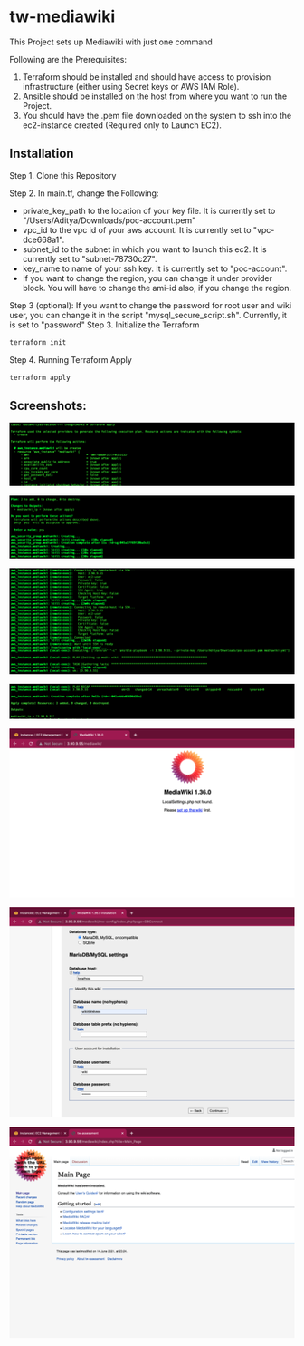 # tw-mediawiki


This Project sets up Mediawiki with just one command

Following are the Prerequisites:

1. Terraform should be installed and should have access to provision infrastructure (either using Secret keys or AWS IAM Role).
2. Ansible should be installed on the host from where you want to run the Project.
3. You should have the .pem file downloaded on the system to ssh into the ec2-instance created (Required only to Launch EC2).


## Installation

Step 1. Clone this Repository

Step 2. In main.tf, change the Following:
  * private_key_path to the location of your key file. It is currently set to "/Users/Aditya/Downloads/poc-account.pem"
  * vpc_id to the vpc id of your aws account. It is currently set to "vpc-dce668a1".
  * subnet_id to the subnet in which you want to launch this ec2. It is currently set to "subnet-78730c27".
  * key_name to name of your ssh key. It is currently set to "poc-account".
  * If you want to change the region, you can change it under provider block. You will have to change the ami-id also, if you change the region.

Step 3 (optional): If you want to change the password for root user and wiki user, you can change it in the script "mysql_secure_script.sh". Currently, it is set to "password"
Step 3. Initialize the Terraform

```bash
terraform init
```

Step 4. Running Terraform Apply

```bash
terraform apply
```

## Screenshots:

![Alt text](./screenshots/t1.png?raw=true "Terraform and Ansible in action")

![Alt text](./screenshots/t2.png?raw=true "Terraform and Ansible in action")

![Alt text](./screenshots/t3.png?raw=true "Terraform and Ansible in action")

![Alt text](./screenshots/t4.png?raw=true "Terraform and Ansible in action")

![Alt text](./screenshots/app1.png?raw=true "Terraform and Ansible in action")

![Alt text](./screenshots/app2.png?raw=true "Terraform and Ansible in action")

![Alt text](./screenshots/app3.png?raw=true "Terraform and Ansible in action")

